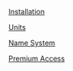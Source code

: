 [Installation](./install/index.md)

[Units](./units/index.md)

[Name System](./name-system/index.md)

[Premium Access](./name-system/index.md)

